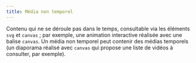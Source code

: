```yaml
---
title: Média non temporel
---
```


Contenu qui ne se déroule pas dans le temps, consultable via les éléments `svg` et `canvas` ; par exemple, une animation interactive réalisée avec une balise `canvas`. Un média non temporel peut contenir des médias temporels (un diaporama réalisé avec `canvas` qui propose une liste de vidéos à consulter, par exemple).
